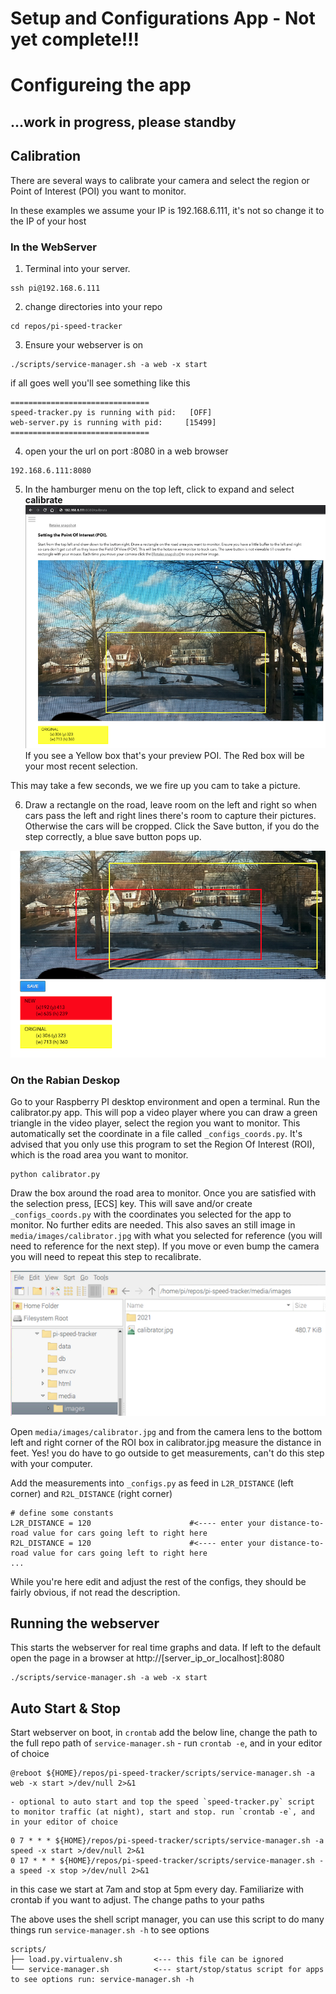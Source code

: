 # Setup and Configurations App - Not yet complete!!!

# Configureing the app

## ...work in progress, please standby


## Calibration
There are several ways to calibrate your camera and select the region or Point of Interest (POI) you want to monitor.

In these examples we assume your IP is 192.168.6.111, it's not so change it to the IP of your host
### In the WebServer
1. Terminal into your server. 
```
ssh pi@192.168.6.111
```
2. change directories into your repo
```
cd repos/pi-speed-tracker
```
3. Ensure your webserver is on
```
./scripts/service-manager.sh -a web -x start
```
if all goes well you'll see something like this
```
===============================
speed-tracker.py is running with pid:   [OFF]
web-server.py is running with pid:     [15499]
===============================
```
4. open your the url on port :8080 in a web browser 
```
192.168.6.111:8080
```
5. In the hamburger menu on the top left, click to expand and select **calibrate**
![Calibrator POI overview](html/assets/setup_web_select_poi.png?raw=true "Calibrator POI overview")
If you see a Yellow box that's your preview POI. The Red box will be your most recent selection.

This may take a few seconds, we we fire up you cam to take a picture.

6. Draw a rectangle on the road, leave room on the left and right so when cars pass the left and right lines there's room to capture their pictures. Otherwise the cars will be cropped. Click the Save button, if you do the step correctly, a blue save button pops up.

![Calibrator POI save](html/assets/setup_web_select_poi-boxes.png?raw=true "Calibrator POI save")

### On the Rabian Deskop
Go to your Raspberry PI desktop environment and open a terminal. Run the calibrator.py app. This will pop a video player where you can draw a green triangle in the video player, select the region you want to monitor. This automatically set the coordinate in a file called `_configs_coords.py`. It's advised that you only use this program to set the Region Of Interest (ROI), which is the road area you want to monitor.
```
python calibrator.py
```
Draw the box around the road area to monitor. Once you are satisfied with the selection press, [ECS] key. This will save and/or create `_configs_coords.py` with the coordinates you selected for the app to monitor. No further edits are needed. This also saves an still image in `media/images/calibrator.jpg` with what you selected for reference (you will need to reference for the next step). If you move or even bump the camera you will need to repeat this step to recalibrate.

![Calibrator Sample](html/assets/sample_calibrator.png?raw=true "Calibrator Sample") 


Open `media/images/calibrator.jpg` and from the camera lens to the bottom left and right corner of the ROI box in calibrator.jpg measure the distance in feet. Yes! you do have to go outside to get measurements, can't do this step with your computer. 

Add the measurements into `_configs.py` as feed in `L2R_DISTANCE` (left corner) and `R2L_DISTANCE` (right corner)
```
# define some constants
L2R_DISTANCE = 120                      #<---- enter your distance-to-road value for cars going left to right here
R2L_DISTANCE = 120                      #<---- enter your distance-to-road value for cars going left to right here
...
```
While you're here edit and adjust the rest of the configs, they should be fairly obvious, if not read the description.


## Running the webserver
This starts the webserver for real time graphs and data. If left to the default open the page in a browser at http://[server_ip_or_localhost]:8080 
```
./scripts/service-manager.sh -a web -x start
```

## Auto Start & Stop
Start webserver on boot, in `crontab` add the below line, change the path to the full repo path of `service-manager.sh`
    - run `crontab -e`, and in your editor of choice
```
@reboot ${HOME}/repos/pi-speed-tracker/scripts/service-manager.sh -a web -x start >/dev/null 2>&1
```
    - optional to auto start and top the speed `speed-tracker.py` script to monitor traffic (at night), start and stop. run `crontab -e`, and in your editor of choice
```
0 7 * * * ${HOME}/repos/pi-speed-tracker/scripts/service-manager.sh -a speed -x start >/dev/null 2>&1
0 17 * * * ${HOME}/repos/pi-speed-tracker/scripts/service-manager.sh -a speed -x stop >/dev/null 2>&1
```

in this case we start at 7am and stop at 5pm every day. Familiarize with crontab if you want to adjust. The change paths to your paths

The above uses the shell script manager, you can use this script to do many things run `service-manager.sh -h` to see options
```
scripts/
├── load.py.virtualenv.sh       <--- this file can be ignored
└── service-manager.sh          <--- start/stop/status script for apps to see options run: service-manager.sh -h 
```


